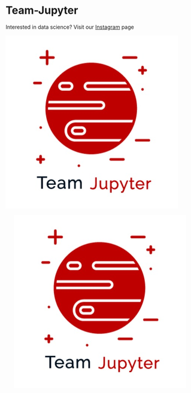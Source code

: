# Team-Jupyter

Interested in data science? Visit our [Instagram](https://www.instagram.com/filii_jupyter/) page

![alt text](https://github.com/avani1998/Team-Jupyter/blob/master/img/logo.jpeg?raw=true)

<p align="center">
  <img src=https://github.com/avani1998/Team-Jupyter/blob/master/img/logo.jpeg?raw=true />
</p>
